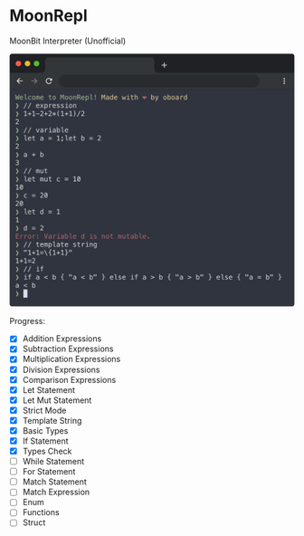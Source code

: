 # MoonRepl

MoonBit Interpreter (Unofficial)

![MoonRepl Preview Image](screenshots/1.png)

Progress:

- [x] Addition Expressions
- [x] Subtraction Expressions
- [x] Multiplication Expressions
- [x] Division Expressions
- [x] Comparison Expressions
- [x] Let Statement
- [x] Let Mut Statement
- [x] Strict Mode
- [x] Template String
- [x] Basic Types
- [x] If Statement
- [x] Types Check
- [ ] While Statement
- [ ] For Statement
- [ ] Match Statement
- [ ] Match Expression
- [ ] Enum
- [ ] Functions
- [ ] Struct